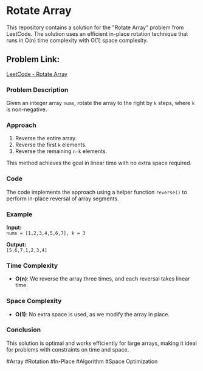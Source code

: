 # Rotate Array

This repository contains a solution for the "Rotate Array" problem from LeetCode. The solution uses an efficient in-place rotation technique that runs in O(n) time complexity with O(1) space complexity.


## Problem Link:
[LeetCode - Rotate Array](https://leetcode.com/problems/rotate-array/description/)

### Problem Description

Given an integer array `nums`, rotate the array to the right by `k` steps, where `k` is non-negative.

### Approach

1. Reverse the entire array.
2. Reverse the first `k` elements.
3. Reverse the remaining `n-k` elements.

This method achieves the goal in linear time with no extra space required.

### Code

The code implements the approach using a helper function `reverse()` to perform in-place reversal of array segments.

### Example

**Input:**  
`nums = [1,2,3,4,5,6,7], k = 3`

**Output:**  
`[5,6,7,1,2,3,4]`

### Time Complexity
- **O(n)**: We reverse the array three times, and each reversal takes linear time.

### Space Complexity
- **O(1)**: No extra space is used, as we modify the array in place.

### Conclusion

This solution is optimal and works efficiently for large arrays, making it ideal for problems with constraints on time and space.




#Array
#Rotation
#In-Place
#Algorithm
#Space Optimization
